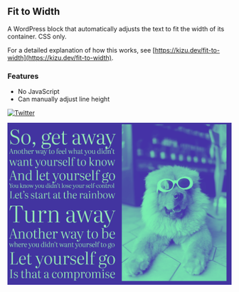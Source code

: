 ## Fit to Width

A WordPress block that automatically adjusts the text to fit the width of its container. CSS only.

For a detailed explanation of how this works, see [https://kizu.dev/fit-to-width](https://kizu.dev/fit-to-width).

### Features

- No JavaScript
- Can manually adjust line height

[![Twitter](https://img.shields.io/twitter/url/https/twitter.com/kevinbatdorf.svg?style=social&label=Follow%20%40kevinbatdorf)](https://twitter.com/kevinbatdorf)

![Fit to Width](https://raw.githubusercontent.com/kevinbatdorf/fit-to-width/main/.wordpress-org/screenshot-1.png)
